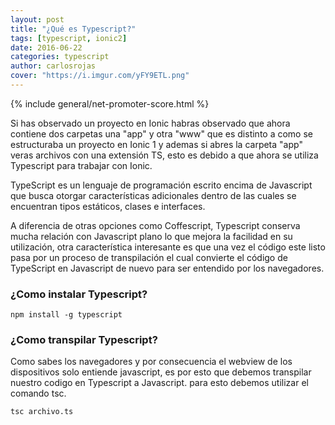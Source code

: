 ```yaml
---
layout: post
title: "¿Qué es Typescript?"
tags: [typescript, ionic2]  
date: 2016-06-22
categories: typescript
author: carlosrojas
cover: "https://i.imgur.com/yFY9ETL.png"
---
```


<amp-img width="814" height="234" layout="responsive" src="https://i.imgur.com/yFY9ETL.png"></amp-img>

{% include general/net-promoter-score.html %} 

Si has observado un proyecto en Ionic habras observado que ahora contiene dos carpetas una "app" y otra "www" que es distinto a como se estructuraba un proyecto en Ionic 1 y ademas si abres la carpeta "app" veras archivos con una extensión TS, esto 
es debido a que ahora se utiliza Typescript para trabajar con Ionic.

TypeScript es un lenguaje de programación escrito encima de Javascript que busca otorgar características adicionales dentro de las cuales se encuentran tipos estáticos, clases e interfaces. 

A diferencia de otras opciones como Coffescript, Typescript 
conserva mucha relación con Javascript plano lo que mejora la facilidad en su utilización,  otra característica interesante es que una vez el código este listo pasa por un proceso de transpilación el cual convierte el código de TypeScript en Javascript 
de nuevo para ser entendido por los navegadores.

### ¿Como instalar Typescript?


```
npm install -g typescript
```

### ¿Como transpilar Typescript?

Como sabes los navegadores y por consecuencia el webview de los dispositivos solo entiende javascript, es por esto que debemos transpilar nuestro codigo en Typescript a Javascript. para esto debemos utilizar el comando tsc.

```
tsc archivo.ts
```